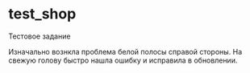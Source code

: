# test_shop
Тестовое задание

Изначально вознкла проблема белой полосы справой стороны. На свежую голову быстро нашла ошибку и исправила в обновлении.
